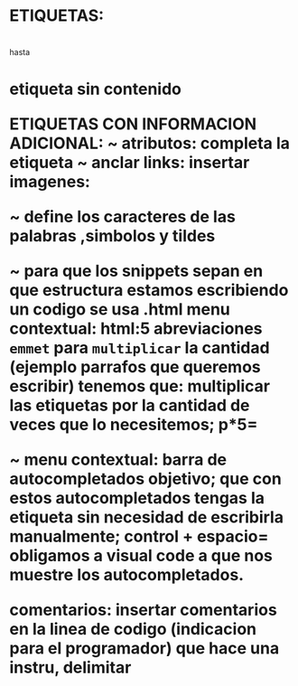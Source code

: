 # ETIQUETAS:
<h1></h1> hasta <h6>
<h1/> etiqueta sin contenido 

ETIQUETAS CON INFORMACION ADICIONAL:
 <a></a>
~ atributos: completa la etiqueta 
~ anclar links: <a href="https://campus-ademass.com/curso/1"></a>
insertar imagenes: <img src="" alt="">

~ <meta charset="UTF-8"> define los caracteres de las palabras ,simbolos y tildes 


~ para que los snippets sepan en que estructura estamos escribiendo un codigo se usa .html
menu contextual: html:5
abreviaciones ``emmet``
para ``multiplicar`` la cantidad (ejemplo parrafos que queremos escribir) tenemos que: multiplicar las etiquetas por la cantidad de veces que lo necesitemos;
p*5=
    <p></p>
    <p></p>
    <p></p>
    <p></p>
    <p></p>
~ menu contextual: barra de autocompletados 
objetivo; que con estos autocompletados tengas la etiqueta sin necesidad de escribirla manualmente;
control + espacio= obligamos a visual code a que nos muestre los autocompletados.

comentarios: insertar comentarios en la linea de codigo (indicacion para el programador) que hace una instru, delimitar
<!--
    comentarios 
-->
